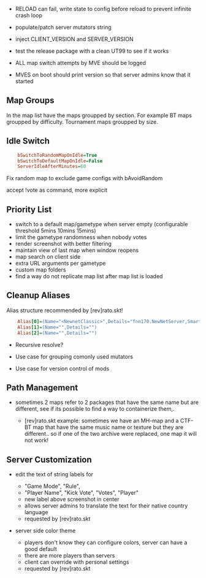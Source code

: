  - RELOAD can fail, write state to config before reload to prevent infinite crash loop

 - populate/patch server mutators string
 - inject CLIENT_VERSION and SERVER_VERSION
 - test the release package with a clean UT99 to see if it works
 - ALL map switch attempts by MVE should be logged
 - MVES on boot should print version so that server admins know that it started

## Map Groups

In the map list have the maps groupped by section.
For example BT maps groupped by difficulty.
Tournament maps groupped by size.

## Idle Switch

```ini
    bSwitchToRandomMapOnIdle=True
    bSwitchToDefaultMapOnIdle=False
    ServerIdleAfterMinutes=60
```

Fix random map to exclude game configs with bAvoidRandom

accept !vote as command, more explicit

## Priority List

- switch to a default map/gametype when server empty (configurable threshold 5mins 10mins 15mins)
- limit the gametype randomness when nobody votes
- render screenshot with better filtering
- maintain view of last map when window reopens
- map search on client side
- extra URL arguments per gametype
- custom map folders
- find a way do not replicate map list after map list is loaded



## Cleanup Aliases

Alias structure recommended by [rev]rato.skt!

```ini
    Alias[0]=(Name="<NewnetClassic>",Details="fnn170.NewNetServer,SmartSB112d.SmartSB,ComboImpressive.cwMut")
    Alias[1]=(Name="",Details="")
    Alias[2]=(Name="",Details="")
```

 - Recursive resolve?

 - Use case for grouping comonly used mutators

 - Use case for version control of mods


## Path Management

 - sometimes 2 maps refer to 2 packages that have the same name but are different,
 see if its possible to find a way to containerize them,.

    - [rev]rato.skt example: sometimes we have an MH-map and a CTF-BT map that have the same music name or texture but they are different.. so if one of the two archive were replaced, one map it will not work!

## Server Customization

 - edit the text of string labels for 
    - "Game Mode", "Rule", 
    - "Player Name", "Kick Vote", "Votes", "Player"
    - new label above screenshot in center
    - allows server admins to translate the text for their native country language
    - requested by [rev]rato.skt

 - server side color theme
   - players don't know they can configure colors, server can have a good default
   - there are more players than servers
   - client can override with personal settings
    - requested by [rev]rato.skt
